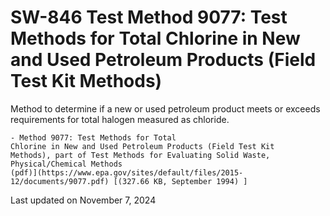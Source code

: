 
# SW-846 Test Method 9077: Test Methods for Total Chlorine in New and Used Petroleum Products (Field Test Kit Methods)  


Method to determine if a new or used petroleum product meets or exceeds
requirements for total halogen measured as chloride.

    - Method 9077: Test Methods for Total
    Chlorine in New and Used Petroleum Products (Field Test Kit
    Methods), part of Test Methods for Evaluating Solid Waste,
    Physical/Chemical Methods
    (pdf)](https://www.epa.gov/sites/default/files/2015-12/documents/9077.pdf) [(327.66 KB, September 1994) ] 

Last updated on November 7, 2024

